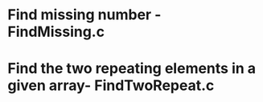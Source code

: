 # Find missing number  - FindMissing.c
# Find the two repeating elements in a given array- FindTwoRepeat.c
